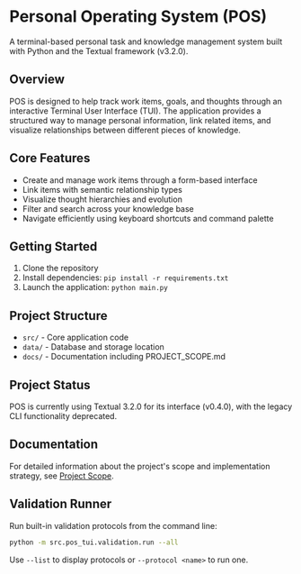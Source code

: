 # Personal Operating System (POS)

A terminal-based personal task and knowledge management system built with Python and the Textual framework (v3.2.0).

## Overview

POS is designed to help track work items, goals, and thoughts through an interactive Terminal User Interface (TUI). The application provides a structured way to manage personal information, link related items, and visualize relationships between different pieces of knowledge.

## Core Features

- Create and manage work items through a form-based interface
- Link items with semantic relationship types 
- Visualize thought hierarchies and evolution
- Filter and search across your knowledge base
- Navigate efficiently using keyboard shortcuts and command palette

## Getting Started

1. Clone the repository
2. Install dependencies: `pip install -r requirements.txt`
3. Launch the application: `python main.py`

## Project Structure

- `src/` - Core application code 
- `data/` - Database and storage location
- `docs/` - Documentation including PROJECT_SCOPE.md

## Project Status

POS is currently using Textual 3.2.0 for its interface (v0.4.0), with the legacy CLI functionality deprecated.

## Documentation

For detailed information about the project's scope and implementation strategy, see [Project Scope](docs/PROJECT_SCOPE.md).

## Validation Runner

Run built-in validation protocols from the command line:

```bash
python -m src.pos_tui.validation.run --all
```

Use `--list` to display protocols or `--protocol <name>` to run one.

